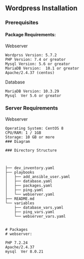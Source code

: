 ## Wordpress Installation

### Prerequisites
#### Package Requirements:

Webserver
```
Wordprss Version: 5.7.2
PHP Version: 7.4 or greator
Mysql Version: 5.6 or greator
MariaDB Version:  10.1 or greator
Apache/2.4.37 (centos)
```

Database
```
MariaDB Version: 10.3.29
Mysql  Ver 5.6 or greator
```

### Server Requirements
Webserver
```
Operating System: CentOS 8
CPU/RAM: 1 / 1GB
Storage: 10 GB or more
### Diagram

### Directory Structure



├── dev_inventory.yaml
├── playbooks
│   ├── add_ansible_user.yaml
│   ├── database.yaml
│   ├── packages.yaml
│   ├── ping.yaml
│   └── webserver.yaml
├── README.md
└── variables
    ├── database_vars.yaml
    ├── ping_vars.yaml
    └── webserver_vars.yaml


# Packages
# webserver:

PHP 7.2.24
Apache/2.4.37
mysql  Ver 8.0.21